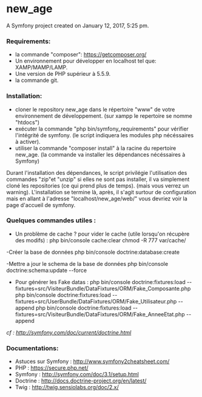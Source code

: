 new_age
=======

A Symfony project created on January 12, 2017, 5:25 pm.

### Requirements:

- la commande "composer": https://getcomposer.org/
- Un environnement pour développer en localhost tel que: XAMP/MAMP/LAMP.
- Une version de PHP supérieur à 5.5.9.
- la commande git.

### Installation:

- cloner le repository new_age dans le répertoire "www" de votre environnement de développement. (sur xampp le repertoire se nomme "htdocs")
- exécuter la commande "php bin/symfony_requirements" pour vérifier l'intégrité de symfony. (le script indiquera les modules php nécéssaires à activer).
- utiliser la commande "composer install" à la racine du repertoire new_age. (la commande va installer les dépendances nécéssaires à Symfony)

Durant l'installation des dépendances, le script privilégie l'utilisation des commandes "zip"et "unzip" si elles ne sont pas installer, il va simplement cloné les repositories (ce qui prend plus de temps). (mais vous verrez un warning).
L'installation se termine là, après, il s'agit surtour de configuration mais en allant à l'adresse "localhost/new_age/web/" vous devriez voir la page d'accueil de symfony.


### Quelques commandes utiles :
- Un problème de cache ? pour vider le cache (utile lorsqu'on récupère des modifs) : 
php bin/console cache:clear
chmod -R 777 var/cache/

-Créer la base de données 
php bin/console doctrine:database:create

-Mettre a jour le schema de la base de données
php bin/console doctrine:schema:update --force

- Pour générer les Fake datas : 
php bin/console doctrine:fixtures:load --fixtures=src/VisiteurBundle/DataFixtures/ORM/Fake_Composante.php
php bin/console doctrine:fixtures:load --fixtures=src/UserBundle/DataFixtures/ORM/Fake_Utilisateur.php --append
php bin/console doctrine:fixtures:load --fixtures=src/VisiteurBundle/DataFixtures/ORM/Fake_AnneeEtat.php --append

*cf :  http://symfony.com/doc/current/doctrine.html*


### Documentations:

- Astuces sur Symfony : http://www.symfony2cheatsheet.com/
- PHP : https://secure.php.net/
- Symfony : http://symfony.com/doc/3.1/setup.html
- Doctrine : http://docs.doctrine-project.org/en/latest/
- Twig : http://twig.sensiolabs.org/doc/2.x/


